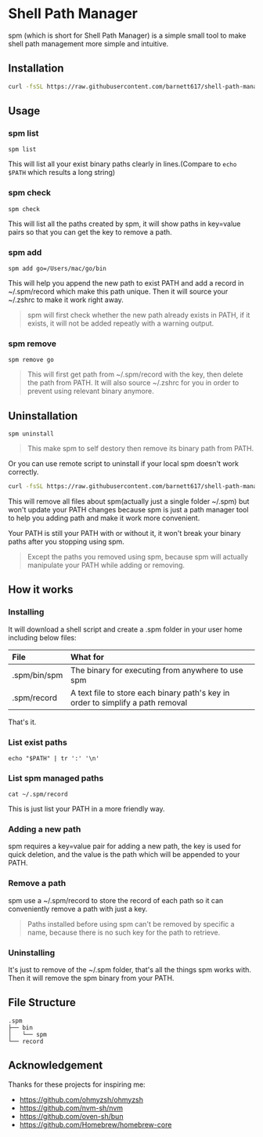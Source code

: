 # Shell Path Manager

spm (which is short for Shell Path Manager) is a simple small tool to make shell path management more simple and intuitive.

## Installation

```sh
curl -fsSL https://raw.githubusercontent.com/barnett617/shell-path-manager/main/tools/install.sh | bash
```

## Usage

### spm list

```shell
spm list
```

This will list all your exist binary paths clearly in lines.(Compare to `echo $PATH` which results a long string)

### spm check

```shell
spm check
```

This will list all the paths created by spm, it will show paths in key=value pairs so that you can get the key to remove a path.

### spm add

```shell
spm add go=/Users/mac/go/bin
```

This will help you append the new path to exist PATH and add a record in ~/.spm/record which make this path unique. Then it will source your ~/.zshrc to make it work right away.

> spm will first check whether the new path already exists in PATH, if it exists, it will not be added repeatly with a warning output.

### spm remove

```shell
spm remove go
```

> This will first get path from ~/.spm/record with the key, then delete the path from PATH. It will also source ~/.zshrc for you in order to prevent using relevant binary anymore.

## Uninstallation

```shell
spm uninstall
```

> This make spm to self destory then remove its binary path from PATH.

Or you can use remote script to uninstall if your local spm doesn't work correctly.

```sh
curl -fsSL https://raw.githubusercontent.com/barnett617/shell-path-manager/main/tools/uninstall.sh | bash
```

This will remove all files about spm(actually just a single folder ~/.spm) but won't update your PATH changes because spm is just a path manager tool to help you adding path and make it work more convenient. 

Your PATH is still your PATH with or without it, it won't break your binary paths after you stopping using spm.

> Except the paths you removed using spm, because spm will actually manipulate your PATH while adding or removing.

## How it works

### Installing

It will download a shell script and create a .spm folder in your user home including below files:

| File         | What for                                                                        |
| :----------- | :------------------------------------------------------------------------------ |
| .spm/bin/spm | The binary for executing from anywhere to use spm                               |
| .spm/record  | A text file to store each binary path's key in order to simplify a path removal |

That's it.

### List exist paths

```
echo "$PATH" | tr ':' '\n'
```

### List spm managed paths

```
cat ~/.spm/record
```

This is just list your PATH in a more friendly way.

### Adding a new path

spm requires a key=value pair for adding a new path, the key is used for quick deletion, and the value is the path which will be appended to your PATH.

### Remove a path

spm use a ~/.spm/record to store the record of each path so it can conveniently remove a path with just a key.

> Paths installed before using spm can't be removed by specific a name, because there is no such key for the path to retrieve.

### Uninstalling

It's just to remove of the ~/.spm folder, that's all the things spm works with. Then it will remove the spm binary from your PATH.

## File Structure

```
.spm
├── bin
│   └── spm
└── record
```

## Acknowledgement

Thanks for these projects for inspiring me:

- https://github.com/ohmyzsh/ohmyzsh
- https://github.com/nvm-sh/nvm
- https://github.com/oven-sh/bun
- https://github.com/Homebrew/homebrew-core
